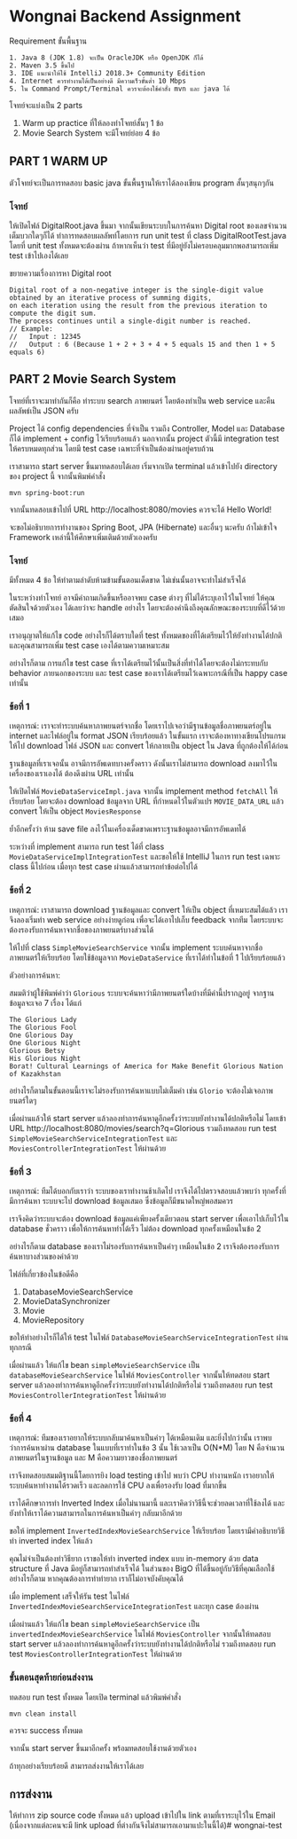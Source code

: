 Wongnai Backend Assignment
===

Requirement ขั้นพื้นฐาน

```
1. Java 8 (JDK 1.8) จะเป็น OracleJDK หรือ OpenJDK ก็ได้
2. Maven 3.5 ขึ้นไป
3. IDE แนะนำให้ใช้ IntelliJ 2018.3+ Community Edition
4. Internet ควรทำงานได้เป็นอย่างดี มีความเร็วขั้นต่ำ 10 Mbps
5. ใน Command Prompt/Terminal ควรจะต้องใช้คำสั่ง mvn และ java ได้
```

โจทย์จะแบ่งเป็น 2 parts 
1. Warm up practice ที่ให้ลองทำโจทย์สั้นๆ 1 ข้อ
2. Movie Search System จะมีโจทย์ย่อย 4 ข้อ

## PART 1 WARM UP
ตัวโจทย์จะเป็นการทดสอบ basic java ขั้นพื้นฐานให้เราได้ลองเขียน program สั้นๆสนุกๆกัน

### โจทย์
ให้เปิดไฟล์ DigitalRoot.java ขึ้นมา จากนั้นเขียนระบบในการค้นหา Digital root ของเลขจำนวนเต็มบวกใดๆก็ได้
ทำการทดสอบผลลัพท์โดยการ run unit test ที่ class DigitalRootTest.java โดยที่ unit test ทั้งหมดจะต้องผ่าน
ถ้าหากเห็นว่า test ที่มีอยู่ยังไม่ครอบคลุมมากพอสามารถเพิ่ม test เข้าไปเองได้เลย 

ขยายความเรื่องการหา Digital root

```
Digital root of a non-negative integer is the single-digit value obtained by an iterative process of summing digits, 
on each iteration using the result from the previous iteration to compute the digit sum. 
The process continues until a single-digit number is reached.
// Example:
//   Input : 12345
//   Output : 6 (Because 1 + 2 + 3 + 4 + 5 equals 15 and then 1 + 5 equals 6)
```

## PART 2 Movie Search System

โจทย์ที่เราจะมาทำกันก็คือ ทำระบบ search ภาพยนตร์ โดยต้องทำเป็น web service และคืนผลลัพธ์เป็น JSON ครับ

Project ได้ config dependencies ที่จำเป็น รวมถึง Controller, Model และ Database ก็ได้ implement + config ไว้เรียบร้อยแล้ว
นอกจากนั้น project ตัวนี้มี integration test ให้ครบหมดทุกส่วน โดยมี test case เฉพาะที่จำเป็นต้องผ่านอยู่ครบถ้วน

เราสามารถ start server ขึ้นมาทดสอบได้เลย เริ่มจากเปิด terminal
แล้วเข้าไปยัง directory ของ project นี้ จากนั้นพิมพ์คำสั่ง

```
mvn spring-boot:run
```

จากนั้นทดสอบเข้าไปที่ URL http://localhost:8080/movies ควรจะได้ Hello World!

จะขอไม่อธิบายการทำงานของ Spring Boot, JPA (Hibernate) และอื่นๆ นะครับ
ถ้าไม่เข้าใจ Framework เหล่านี้ให้ศึกษาเพิ่มเติมด้วยตัวเองครับ

### โจทย์

มีทั้งหมด 4 ข้อ ให้ทำตามลำดับห้ามข้ามขั้นตอนเด็ดขาด ไม่เช่นนั้นอาจจะทำไม่สำเร็จได้

ในระหว่างทำโจทย์ อาจมีคำถามเกิดขึ้นหรืออาจพบ case ต่างๆ ที่ไม่ได้ระบุเอาไว้ในโจทย์ ให้คุณตัดสินใจด้วยตัวเอง
ได้เลยว่าจะ handle อย่างไร โดยจะต้องคำนึงถึงคุณลักษณะของระบบที่ดีไว้ด้วยเสมอ

เราอนุญาตให้แก้ไข code อย่างไรก็ได้ตราบใดที่ test ทั้งหมดของที่ได้เตรียมไว้ให้ยังทำงานได้ปกติ
และคุณสามารถเพิ่ม test case เองได้ตามความเหมาะสม

อย่างไรก็ตาม การแก้ไข test case ที่เราได้เตรียมไว้นั้นเป็นสิ่งที่ทำได้โดยจะต้องไม่กระทบกับ behavior ภายนอกของระบบ
และ test case ของเราได้เตรียมไว้เฉพาะกรณีที่เป็น happy case เท่านั้น

### ข้อที่ 1

เหตุการณ์: เราจะทำระบบค้นหาภาพยนตร์จากชื่อ โดยเราไปเจอว่ามีฐานข้อมูลชื่อภาพยนตร์อยู่ใน internet และไฟล์อยู่ใน format JSON เรียบร้อยแล้ว
ในขั้นแรก เราจะต้องหาทางเขียนโปรแกรมให้ไป download ไฟล์ JSON และ convert ให้กลายเป็น object ใน Java ที่ถูกต้องให้ได้ก่อน

ฐานข้อมูลที่เราเจอนั้น อาจมีการอัพเดทบางครั้งคราว ดังนั้นเราไม่สามารถ download ลงมาไว้ในเครื่องของเราเองได้ ต้องดึงผ่าน URL เท่านั้น

ให้เปิดไฟล์ `MovieDataServiceImpl.java` จากนั้น implement method `fetchAll` ให้เรียบร้อย
โดยจะต้อง download ข้อมูลจาก URL ที่กำหนดไว้ในตัวแปร `MOVIE_DATA_URL` แล้ว convert ให้เป็น object `MoviesResponse`

ย้ำอีกครั้งว่า ห้าม save file ลงไว้ในเครื่องเด็ดขาดเพราะฐานข้อมูลอาจมีการอัพเดทได้

ระหว่างที่ implement สามารถ run test ได้ที่ class `MovieDataServiceImplIntegrationTest`
และขอให้ใช้ IntelliJ ในการ run test เฉพาะ class นี้ไปก่อน เมื่อทุก test case ผ่านแล้วสามารถทำข้อต่อไปได้


### ข้อที่ 2
เหตุการณ์: เราสามารถ download ฐานข้อมูลและ convert ให้เป็น object ที่เหมาะสมได้แล้ว เราจึงลองเริ่มทำ web service อย่างง่ายดูก่อน
เพื่อจะได้เอาไปเก็บ feedback จากทีม โดยระบบจะต้องรองรับการค้นหาจากชื่อของภาพยนตร์บางส่วนได้

ให้ไปที่ class `SimpleMovieSearchService` จากนั้น implement ระบบค้นหาจากชื่อภาพยนตร์ให้เรียบร้อย
โดยใช้ข้อมูลจาก `MovieDataService` ที่เราได้ทำในข้อที่ 1 ไปเรียบร้อยแล้ว

ตัวอย่างการค้นหา:

สมมติว่าผู้ใช้พิมพ์คำว่า `Glorious` ระบบจะค้นหาว่ามีภาพยนตร์ใดบ้างที่มีคำนี้ปรากฎอยู่ จากฐานข้อมูลจะเจอ 7 เรื่อง ได้แก่

```
The Glorious Lady
The Glorious Fool
One Glorious Day
One Glorious Night
Glorious Betsy
His Glorious Night
Borat! Cultural Learnings of America for Make Benefit Glorious Nation of Kazakhstan
```

อย่างไรก็ตามในขั้นตอนนี้เราจะไม่รองรับการค้นหาแบบไม่เต็มคำ เช่น `Glorio` จะต้องไม่เจอภาพยนตร์ใดๆ

เมื่อผ่านแล้วให้ start server แล้วลองทำการค้นหาดูอีกครั้งว่าระบบยังทำงานได้ปกติหรือไม่
โดยเข้า URL http://localhost:8080/movies/search?q=Glorious
รวมถึงทดสอบ run test `SimpleMovieSearchServiceIntegrationTest` และ `MoviesControllerIntegrationTest` ให้ผ่านด้วย

### ข้อที่ 3
เหตุการณ์: ทีมได้บอกกับเราว่า ระบบของเราทำงานช้าเกิดไป เราจึงได้ไปตรวจสอบแล้วพบว่า ทุกครั้งที่มีการค้นหา
ระบบจะไป download ข้อมูลเสมอ ซึ่งข้อมูลก็มีขนาดใหญ่พอสมควร

เราจึงคิดว่าระบบจะต้อง download ข้อมูลแค่เพียงครั้งเดียวตอน start server เพื่อเอาไปเก็บไว้ใน database ชั่วคราว
เพื่อให้การค้นหาทำได้เร็ว ไม่ต้อง download ทุกครั้งเหมือนในข้อ 2

อย่างไรก็ตาม database ของเราไม่รองรับการค้นหาเป็นคำๆ เหมือนในข้อ 2 เราจึงต้องรองรับการค้นหาบางส่วนของคำด้วย

ไฟล์ที่เกี่ยวข้องในข้อดีคือ
1. DatabaseMovieSearchService
2. MovieDataSynchronizer
3. Movie
4. MovieRepository

ขอให้ทำอย่างไรก็ได้ให้ test ในไฟล์ `DatabaseMovieSearchServiceIntegrationTest` ผ่านทุกกรณี

เมื่อผ่านแล้ว ให้แก้ไข bean `simpleMovieSearchService` เป็น `databaseMovieSearchService` ในไฟล์ `MoviesController`
จากนั้นให้ทดสอบ start server แล้วลองทำการค้นหาดูอีกครั้งว่าระบบยังทำงานได้ปกติหรือไม่
รวมถึงทดสอบ run test `MoviesControllerIntegrationTest` ให้ผ่านด้วย


### ข้อที่ 4
เหตุการณ์: ทีมของเราอยากให้ระบบกลับมาค้นหาเป็นคำๆ ได้เหมือนเดิม และยิ่งไปกว่านั้น เราพบว่าการค้นหาผ่าน database
ในแบบที่เราทำในข้อ 3 นั้น ใช้เวลาเป็น O(N*M) โดย N คือจำนวนภาพยนตร์ในฐานข้อมูล และ M คือความยาวของชื่อภาพยนตร์

เราจึงทดสอบสมมติฐานนี้โดยการยิง load testing เข้าไป พบว่า CPU ทำงานหนัก เราอยากให้ระบบค้นหาทำงานได้รวดเร็ว
และลดการใช้ CPU ลงเพื่อรองรับ load ที่มากขึ้น

เราได้ศึกษาการทำ Inverted Index เมื่อไม่นานมานี้ และเราคิดว่าวิธีนี้จะช่วยลดเวลาที่ใช้ลงได้
และยังทำให้เราได้ความสามารถในการค้นหาเป็นคำๆ กลับมาอีกด้วย

ขอให้ implement `InvertedIndexMovieSearchService` ให้เรียบร้อย โดยเรามีคำอธิบายวิธีทำ inverted index ให้แล้ว

คุณไม่จำเป็นต้องทำวิธียาก เราขอให้ทำ inverted index แบบ in-memory ด้วย data structure ที่ Java มีอยู่ก็สามารถทำสำเร็จได้
ในส่วนของ BigO ที่ได้ขึ้นอยู่กับวิธีที่คุณเลือกใช้ อย่างไรก็ตาม หากคุณต้องการทำท่ายาก เราก็ไม่อาจบังคับคุณได้

เมื่อ implement เสร็จให้รัน test ในไฟล์ `InvertedIndexMovieSearchServiceIntegrationTest` และทุก case ต้องผ่าน

เมื่อผ่านแล้ว ให้แก้ไข bean `simpleMovieSearchService` เป็น `invertedIndexMovieSearchService` ในไฟล์ `MoviesController`
จากนั้นให้ทดสอบ start server แล้วลองทำการค้นหาดูอีกครั้งว่าระบบยังทำงานได้ปกติหรือไม่
รวมถึงทดสอบ run test `MoviesControllerIntegrationTest` ให้ผ่านด้วย


### ขั้นตอนสุดท้ายก่อนส่งงาน
ทดสอบ run test ทั้งหมด โดยเปิด terminal แล้วพิมพ์คำสั่ง

```
mvn clean install
```

ควรจะ success ทั้งหมด

จากนั้น start server ขึ้นมาอีกครั้ง พร้อมทดสอบใช้งานด้วยตัวเอง

ถ้าทุกอย่างเรียบร้อยดี สามารถส่งงานให้เราได้เลย


## การส่งงาน
ให้ทำการ zip source code ทั้งหมด แล้ว upload เข้าไปใน link ตามที่เราระบุไว้ใน Email
(เนื่องจากแต่ละคนจะมี link upload ที่ต่างกันจึงไม่สามารถเอามาแปะในนี้ได้)# wongnai-test
